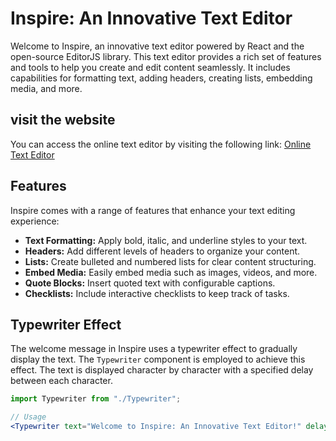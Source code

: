# Inspire: An Innovative Text Editor

Welcome to Inspire, an innovative text editor powered by React and the open-source EditorJS library. This text editor provides a rich set of features and tools to help you create and edit content seamlessly. It includes capabilities for formatting text, adding headers, creating lists, embedding media, and more.

## visit the website
You can access the online text editor by visiting the following link: [Online Text Editor](https://texteditor-987a3.web.app/)

## Features

Inspire comes with a range of features that enhance your text editing experience:

- **Text Formatting:** Apply bold, italic, and underline styles to your text.
- **Headers:** Add different levels of headers to organize your content.
- **Lists:** Create bulleted and numbered lists for clear content structuring.
- **Embed Media:** Easily embed media such as images, videos, and more.
- **Quote Blocks:** Insert quoted text with configurable captions.
- **Checklists:** Include interactive checklists to keep track of tasks.

## Typewriter Effect

The welcome message in Inspire uses a typewriter effect to gradually display the text. The `Typewriter` component is employed to achieve this effect. The text is displayed character by character with a specified delay between each character.

```jsx
import Typewriter from "./Typewriter";

// Usage
<Typewriter text="Welcome to Inspire: An Innovative Text Editor!" delay={100} />
